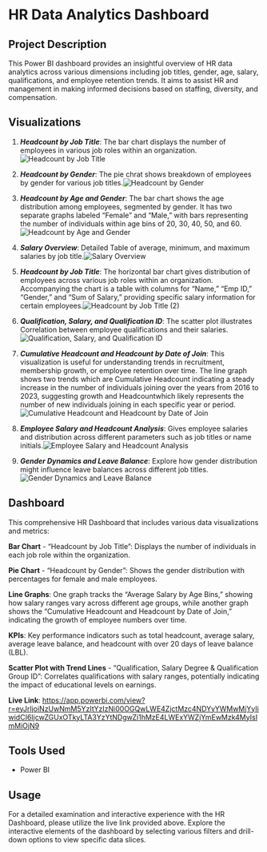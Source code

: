 # HR Data Analytics Dashboard

## Project Description
This Power BI dashboard provides an insightful overview of HR data analytics across various dimensions including job titles, gender, age, salary, qualifications, and employee retention trends. It aims to assist HR and management in making informed decisions based on staffing, diversity, and compensation.

## Visualizations
1. ***Headcount by Job Title***: The bar chart displays the number of employees in various job roles within an organization.
![Headcount by Job Title](https://github.com/Nagavineesha18/HR_Data_Analytics/assets/157868027/88ab8a92-8035-405d-93f1-d79cd8dacc08)
2. ***Headcount by Gender***: The pie chrat shows breakdown of employees by gender for various job titles.![Headcount by Gender](https://github.com/Nagavineesha18/HR_Data_Analytics/assets/157868027/16635dc6-319b-481a-b061-b4f516f90413)

3. ***Headcount by Age and Gender***: The bar chart shows the age distribution among employees, segmented by gender. It has two separate graphs labeled “Female” and “Male,” with bars representing the number of individuals within age bins of 20, 30, 40, 50, and 60. ![Headcount by Age and Gender](https://github.com/Nagavineesha18/HR_Data_Analytics/assets/157868027/ed8587a1-2696-4a96-a2d1-bc2b22cacfa4)

4. ***Salary Overview***: Detailed Table of average, minimum, and maximum salaries by job title.![Salary Overview](https://github.com/Nagavineesha18/HR_Data_Analytics/assets/157868027/a28e2cb3-4962-4f71-b7ff-55361bc83c11)

5. ***Headcount by Job Title***: The horizontal bar chart gives distribution of employees across various job roles within an organization. Accompanying the chart is a table with columns for “Name,” “Emp ID,” “Gender,” and “Sum of Salary,” providing specific salary information for certain employees.![Headcount by Job Title (2)](https://github.com/Nagavineesha18/HR_Data_Analytics/assets/157868027/a041ee3a-e8a1-47b7-a209-ed32f4eac2c2)

6. ***Qualification, Salary, and Qualification ID***: The scatter plot illustrates Correlation between employee qualifications and their salaries.![Qualification, Salary, and Qualification ID](https://github.com/Nagavineesha18/HR_Data_Analytics/assets/157868027/8648bbc9-f40a-40ae-b2bb-fb057fd06ccb)

7. ***Cumulative Headcount and Headcount by Date of Join***: This visualization is useful for understanding trends in recruitment, membership growth, or employee retention over time.
The line graph shows two trends which are Cumulative Headcount indicating a steady increase in the number of individuals joining over the years from 2016 to 2023, suggesting growth and Headcountwhich likely represents the number of new individuals joining in each specific year or period.![Cumulative Headcount and Headcount by Date of Join](https://github.com/Nagavineesha18/HR_Data_Analytics/assets/157868027/7eb5d097-3f0d-46c3-9520-ab2b757c8477)

9. ***Employee Salary and Headcount Analysis***: Gives employee salaries and distribution across different parameters such as job titles or name initials.![Employee Salary and Headcount Analysis](https://github.com/Nagavineesha18/HR_Data_Analytics/assets/157868027/3611ea02-de6e-4b7f-ac4c-1b78dd11c1b3)

10. ***Gender Dynamics and Leave Balance***: Explore how gender distribution might influence leave balances across different job titles.![Gender Dynamics and Leave Balance](https://github.com/Nagavineesha18/HR_Data_Analytics/assets/157868027/419ea4e5-7990-43f1-98be-1efba4de6d4b)


## Dashboard
This comprehensive HR Dashboard that includes various data visualizations and metrics:

**Bar Chart** - “Headcount by Job Title”: Displays the number of individuals in each job role within the organization.

**Pie Chart** - “Headcount by Gender”: Shows the gender distribution with percentages for female and male employees.

**Line Graphs**: One graph tracks the “Average Salary by Age Bins,” showing how salary ranges vary across different age groups, while another graph shows the “Cumulative Headcount and Headcount by Date of Join,” indicating the growth of employee numbers over time.

**KPIs**: Key performance indicators such as total headcount, average salary, average leave balance, and headcount with over 20 days of leave balance (LBL).

**Scatter Plot with Trend Lines** - “Qualification, Salary Degree & Qualification Group ID”: Correlates qualifications with salary ranges, potentially indicating the impact of educational levels on earnings.

**Live Link**:
https://app.powerbi.com/view?r=eyJrIjoiNzUwNmM5YzItYzIzNi00OGQwLWE4ZjctMzc4NDYyYWMwMjYyIiwidCI6IjcwZGUxOTkyLTA3YzYtNDgwZi1hMzE4LWExYWZjYmEwMzk4MyIsImMiOjN9

## Tools Used
- Power BI

## Usage
For a detailed examination and interactive experience with the HR Dashboard, please utilize the live link provided above. Explore the interactive elements of the dashboard by selecting various filters and drill-down options to view specific data slices.
